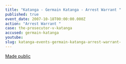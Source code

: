 ```yaml
---
title: "Katanga - Germain Katanga - Arrest Warrant "
published: true
event_date: 2007-10-18T00:00:00.000Z
action: "Arrest Warrant "
case: the-prosecutor-v-katanga
accused: germain-katanga
youtube:
slug: katanga-events-germain-katanga-arrest-warrant-
---
```


[Made public](http://www.icc-cpi.int/iccdocs/doc/doc349648.PDF)

